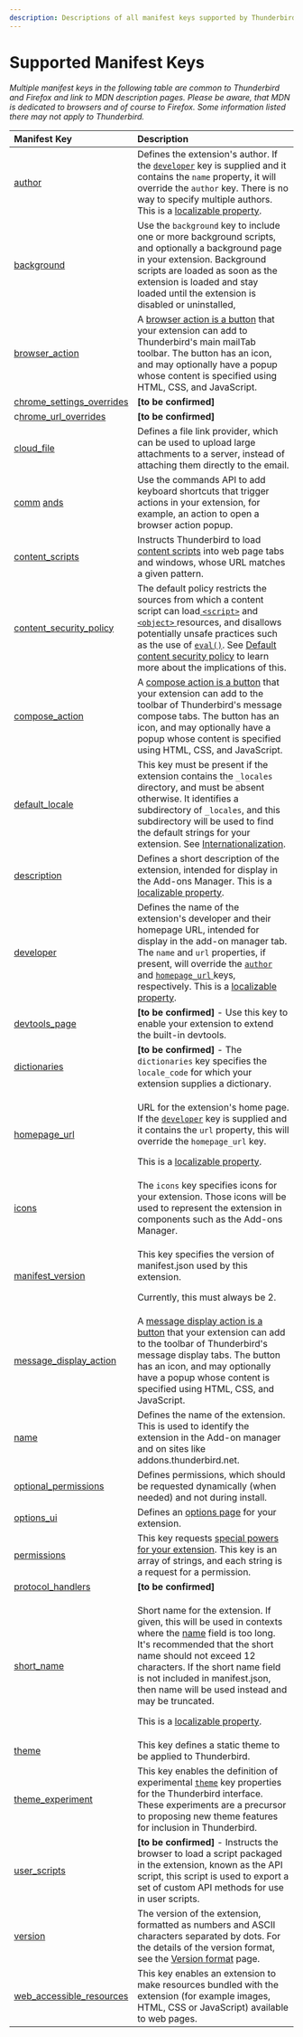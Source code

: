 ```yaml
---
description: Descriptions of all manifest keys supported by Thunderbird.
---
```


# Supported Manifest Keys

_Multiple manifest keys in the following table are common to Thunderbird and Firefox and link to MDN description pages. Please be aware, that MDN is dedicated to browsers and of course to Firefox. Some information listed there may not apply to Thunderbird._

<table>
  <thead>
    <tr>
      <th style="text-align:left">Manifest Key</th>
      <th style="text-align:left">Description</th>
    </tr>
  </thead>
  <tbody>
    <tr>
      <td style="text-align:left"><a href="https://developer.mozilla.org/en-US/docs/Mozilla/Add-ons/WebExtensions/manifest.json/author">author</a>
      </td>
      <td style="text-align:left">Defines the extension&apos;s author. If the <a href="https://developer.mozilla.org/en-US/Add-ons/WebExtensions/manifest.json/developer"><code>developer</code></a> key
        is supplied and it contains the <code>name</code> property, it will override
        the <code>author</code> key. There is no way to specify multiple authors.
        This is a <a href="https://developer.mozilla.org/en-US/Add-ons/WebExtensions/Internationalization#Internationalizing_manifest.json">localizable property</a>.</td>
    </tr>
    <tr>
      <td style="text-align:left"><a href="https://developer.thunderbird.net/add-ons/mailextensions#background-page">background</a>
      </td>
      <td style="text-align:left">Use the <code>background</code> key to include one or more background scripts,
        and optionally a background page in your extension. Background scripts
        are loaded as soon as the extension is loaded and stay loaded until the
        extension is disabled or uninstalled,</td>
    </tr>
    <tr>
      <td style="text-align:left"><a href="https://thunderbird-webextensions.readthedocs.io/en/latest/browserAction.html">browser_action</a>
      </td>
      <td style="text-align:left">A <a href="https://developer.thunderbird.net/add-ons/mailextensions/supported-ui-elements#browser-action-button">browser action is a button</a> that
        your extension can add to Thunderbird&apos;s main mailTab toolbar. The
        button has an icon, and may optionally have a popup whose content is specified
        using HTML, CSS, and JavaScript.</td>
    </tr>
    <tr>
      <td style="text-align:left"><a href="https://developer.mozilla.org/en-US/docs/Mozilla/Add-ons/WebExtensions/manifest.json/chrome_settings_overrides">chrome_settings_overrides</a>
      </td>
      <td style="text-align:left"><b>[to be confirmed]</b>
      </td>
    </tr>
    <tr>
      <td style="text-align:left">c<a href="https://developer.mozilla.org/en-US/docs/Mozilla/Add-ons/WebExtensions/manifest.json/chrome_url_overrides">hrome_url_overrides</a>
      </td>
      <td style="text-align:left"><b>[to be confirmed]</b>
      </td>
    </tr>
    <tr>
      <td style="text-align:left"><a href="https://thunderbird-webextensions.readthedocs.io/en/latest/cloudFile.html">cloud_file</a>
      </td>
      <td style="text-align:left">Defines a file link provider, which can be used to upload large attachments
        to a server, instead of attaching them directly to the email.</td>
    </tr>
    <tr>
      <td style="text-align:left"><a href="https://thunderbird-webextensions.readthedocs.io/en/latest/commands.html">comm</a>
        <a
        href="https://thunderbird-webextensions.readthedocs.io/en/latest/commands.html">ands</a>
      </td>
      <td style="text-align:left">Use the commands API to add keyboard shortcuts that trigger actions in
        your extension, for example, an action to open a browser action popup.</td>
    </tr>
    <tr>
      <td style="text-align:left"><a href="https://developer.mozilla.org/en-US/docs/Mozilla/Add-ons/WebExtensions/manifest.json/content_scripts">content_scripts</a>
      </td>
      <td style="text-align:left">Instructs Thunderbird to load <a href="https://developer.mozilla.org/en-US/docs/Mozilla/Add-ons/WebExtensions/Content_scripts">content scripts</a> into
        web page tabs and windows, whose URL matches a given pattern.</td>
    </tr>
    <tr>
      <td style="text-align:left"><a href="https://developer.mozilla.org/en-US/docs/Mozilla/Add-ons/WebExtensions/manifest.json/content_security_policy">content_security_policy</a>
      </td>
      <td style="text-align:left">The default policy restricts the sources from which a content script can
        load<a href="https://developer.mozilla.org/en-US/docs/Web/HTML/Element/script"> <code>&lt;script&gt;</code></a> and
        <a
        href="https://developer.mozilla.org/en-US/docs/Web/HTML/Element/object"><code>&lt;object&gt;</code>
          </a>resources, and disallows potentially unsafe practices such as the use
          of <a href="https://developer.mozilla.org/en-US/docs/Web/JavaScript/Reference/Global_Objects/eval"><code>eval()</code></a>.
          See <a href="https://developer.mozilla.org/en-US/Add-ons/WebExtensions/Content_Security_Policy#Default_content_security_policy">Default content security policy</a> to
          learn more about the implications of this.</td>
    </tr>
    <tr>
      <td style="text-align:left"><a href="https://thunderbird-webextensions.readthedocs.io/en/latest/composeAction.html">compose_action</a>
      </td>
      <td style="text-align:left">A <a href="https://developer.thunderbird.net/add-ons/mailextensions/supported-ui-elements#compose-action-button">compose action is a button</a> that
        your extension can add to the toolbar of Thunderbird&apos;s message compose
        tabs. The button has an icon, and may optionally have a popup whose content
        is specified using HTML, CSS, and JavaScript.</td>
    </tr>
    <tr>
      <td style="text-align:left"><a href="https://developer.mozilla.org/en-US/docs/Mozilla/Add-ons/WebExtensions/manifest.json/default_locale">default_locale</a>
      </td>
      <td style="text-align:left">This key must be present if the extension contains the <code>_locales</code> directory,
        and must be absent otherwise. It identifies a subdirectory of <code>_locales</code>,
        and this subdirectory will be used to find the default strings for your
        extension. See <a href="https://developer.mozilla.org/en-US/Add-ons/WebExtensions/Internationalization">Internationalization</a>.</td>
    </tr>
    <tr>
      <td style="text-align:left"><a href="https://developer.mozilla.org/en-US/docs/Mozilla/Add-ons/WebExtensions/manifest.json/description">description</a>
      </td>
      <td style="text-align:left">Defines a short description of the extension, intended for display in
        the Add-ons Manager. This is a <a href="https://developer.mozilla.org/en-US/Add-ons/WebExtensions/Internationalization#Internationalizing_manifest.json">localizable property</a>.</td>
    </tr>
    <tr>
      <td style="text-align:left"><a href="https://developer.mozilla.org/en-US/docs/Mozilla/Add-ons/WebExtensions/manifest.json/developer">developer</a>
      </td>
      <td style="text-align:left">Defines the name of the extension&apos;s developer and their homepage
        URL, intended for display in the add-on manager tab. The <code>name</code> and <code>url</code> properties,
        if present, will override the <a href="https://developer.mozilla.org/en-US/Add-ons/WebExtensions/manifest.json/author"><code>author</code></a> and
        <a
        href="https://developer.mozilla.org/en-US/Add-ons/WebExtensions/manifest.json/homepage_url"><code>homepage_url</code>
          </a>keys, respectively. This is a <a href="https://developer.mozilla.org/en-US/Add-ons/WebExtensions/Internationalization#Internationalizing_manifest.json">localizable property</a>.</td>
    </tr>
    <tr>
      <td style="text-align:left"><a href="https://developer.mozilla.org/en-US/docs/Mozilla/Add-ons/WebExtensions/manifest.json/devtools_page">devtools_page</a>
      </td>
      <td style="text-align:left"><b>[to be confirmed]</b> - Use this key to enable your extension to extend
        the built-in devtools.</td>
    </tr>
    <tr>
      <td style="text-align:left"><a href="https://developer.mozilla.org/en-US/docs/Mozilla/Add-ons/WebExtensions/manifest.json/dictionaries">dictionaries</a>
      </td>
      <td style="text-align:left"><b>[to be confirmed]</b><em> - </em>The <code>dictionaries</code> key specifies
        the <code>locale_code</code> for which your extension supplies a dictionary.</td>
    </tr>
    <tr>
      <td style="text-align:left"><a href="https://developer.mozilla.org/en-US/docs/Mozilla/Add-ons/WebExtensions/manifest.json/homepage_url">homepage_url</a>
      </td>
      <td style="text-align:left">
        <p>URL for the extension&apos;s home page. If the <a href="https://developer.mozilla.org/en-US/Add-ons/WebExtensions/manifest.json/developer"><code>developer</code></a> key
          is supplied and it contains the <code>url</code> property, this will override
          the <code>homepage_url</code> key.</p>
        <p>This is a <a href="https://developer.mozilla.org/en-US/Add-ons/WebExtensions/Internationalization#Internationalizing_manifest.json">localizable property</a>.</p>
      </td>
    </tr>
    <tr>
      <td style="text-align:left"><a href="https://developer.mozilla.org/en-US/docs/Mozilla/Add-ons/WebExtensions/manifest.json/icons">icons</a>
      </td>
      <td style="text-align:left">The <code>icons</code> key specifies icons for your extension. Those icons
        will be used to represent the extension in components such as the Add-ons
        Manager.</td>
    </tr>
    <tr>
      <td style="text-align:left"><a href="https://developer.mozilla.org/en-US/docs/Mozilla/Add-ons/WebExtensions/manifest.json/manifest_version">manifest_version</a>
      </td>
      <td style="text-align:left">
        <p>This key specifies the version of manifest.json used by this extension.</p>
        <p>Currently, this must always be 2.</p>
      </td>
    </tr>
    <tr>
      <td style="text-align:left"><a href="https://thunderbird-webextensions.readthedocs.io/en/latest/messageDisplayAction.html">message_display_action</a>
      </td>
      <td style="text-align:left">A <a href="https://developer.thunderbird.net/add-ons/mailextensions/supported-ui-elements#message-display-action-button">message display action is a button</a> that
        your extension can add to the toolbar of Thunderbird&apos;s message display
        tabs. The button has an icon, and may optionally have a popup whose content
        is specified using HTML, CSS, and JavaScript.</td>
    </tr>
    <tr>
      <td style="text-align:left"><a href="https://developer.mozilla.org/en-US/docs/Mozilla/Add-ons/WebExtensions/manifest.json/name">name</a>
      </td>
      <td style="text-align:left">Defines the name of the extension. This is used to identify the extension
        in the Add-on manager and on sites like addons.thunderbird.net.</td>
    </tr>
    <tr>
      <td style="text-align:left"><a href="https://developer.mozilla.org/en-US/docs/Mozilla/Add-ons/WebExtensions/manifest.json/optional_permissions">optional_permissions</a>
      </td>
      <td style="text-align:left">Defines permissions, which should be requested dynamically (when needed)
        and not during install.</td>
    </tr>
    <tr>
      <td style="text-align:left"><a href="https://developer.mozilla.org/en-US/docs/Mozilla/Add-ons/WebExtensions/manifest.json/options_ui">options_ui</a>
      </td>
      <td style="text-align:left">Defines an <a href="https://developer.mozilla.org/en-US/docs/Mozilla/Add-ons/WebExtensions/Options_pages">options page</a> for
        your extension.</td>
    </tr>
    <tr>
      <td style="text-align:left"><a href="https://developer.mozilla.org/en-US/docs/Mozilla/Add-ons/WebExtensions/manifest.json/permissions">permissions</a>
      </td>
      <td style="text-align:left">This key requests <a href="https://developer.thunderbird.net/add-ons/mailextensions#permissions">special powers for your extension</a>.
        This key is an array of strings, and each string is a request for a permission.</td>
    </tr>
    <tr>
      <td style="text-align:left"><a href="https://developer.mozilla.org/en-US/docs/Mozilla/Add-ons/WebExtensions/manifest.json/protocol_handlers">protocol_handlers</a>
      </td>
      <td style="text-align:left"><b>[to be confirmed]</b>
      </td>
    </tr>
    <tr>
      <td style="text-align:left"><a href="https://developer.mozilla.org/en-US/docs/Mozilla/Add-ons/WebExtensions/manifest.json/short_name">short_name</a>
      </td>
      <td style="text-align:left">
        <p>Short name for the extension. If given, this will be used in contexts
          where the <a href="https://developer.mozilla.org/en-US/Add-ons/WebExtensions/manifest.json/name">name</a> field
          is too long. It&apos;s recommended that the short name should not exceed
          12 characters. If the short name field is not included in manifest.json,
          then name will be used instead and may be truncated.</p>
        <p>This is a <a href="https://developer.mozilla.org/en-US/Add-ons/WebExtensions/Internationalization#Internationalizing_manifest.json">localizable property</a>.</p>
      </td>
    </tr>
    <tr>
      <td style="text-align:left"><a href="https://developer.mozilla.org/en-US/docs/Mozilla/Add-ons/WebExtensions/manifest.json/theme">theme</a>
      </td>
      <td style="text-align:left">This key defines a static theme to be applied to Thunderbird.</td>
    </tr>
    <tr>
      <td style="text-align:left"><a href="https://developer.mozilla.org/en-US/docs/Mozilla/Add-ons/WebExtensions/manifest.json/theme_experiment">theme_experiment</a>
      </td>
      <td style="text-align:left">This key enables the definition of experimental <a href="https://developer.mozilla.org/en-US/docs/Mozilla/Add-ons/WebExtensions/manifest.json/theme"><code>theme</code></a> key
        properties for the Thunderbird interface. These experiments are a precursor
        to proposing new theme features for inclusion in Thunderbird.</td>
    </tr>
    <tr>
      <td style="text-align:left"><a href="https://developer.mozilla.org/en-US/docs/Mozilla/Add-ons/WebExtensions/manifest.json/user_scripts">user_scripts</a>
      </td>
      <td style="text-align:left"><b>[to be confirmed]</b> - Instructs the browser to load a script packaged
        in the extension, known as the API script, this script is used to export
        a set of custom API methods for use in user scripts.</td>
    </tr>
    <tr>
      <td style="text-align:left"><a href="https://developer.mozilla.org/en-US/docs/Mozilla/Add-ons/WebExtensions/manifest.json/version">version</a>
      </td>
      <td style="text-align:left">The version of the extension, formatted as numbers and ASCII characters
        separated by dots. For the details of the version format, see the <a href="https://developer.mozilla.org/en-US/docs/Toolkit_version_format">Version format</a> page.</td>
    </tr>
    <tr>
      <td style="text-align:left"><a href="https://developer.mozilla.org/en-US/docs/Mozilla/Add-ons/WebExtensions/manifest.json/web_accessible_resources">web_accessible_resources</a>
      </td>
      <td style="text-align:left">This key enables an extension to make resources bundled with the extension
        (for example images, HTML, CSS or JavaScript) available to web pages.</td>
    </tr>
  </tbody>
</table>

